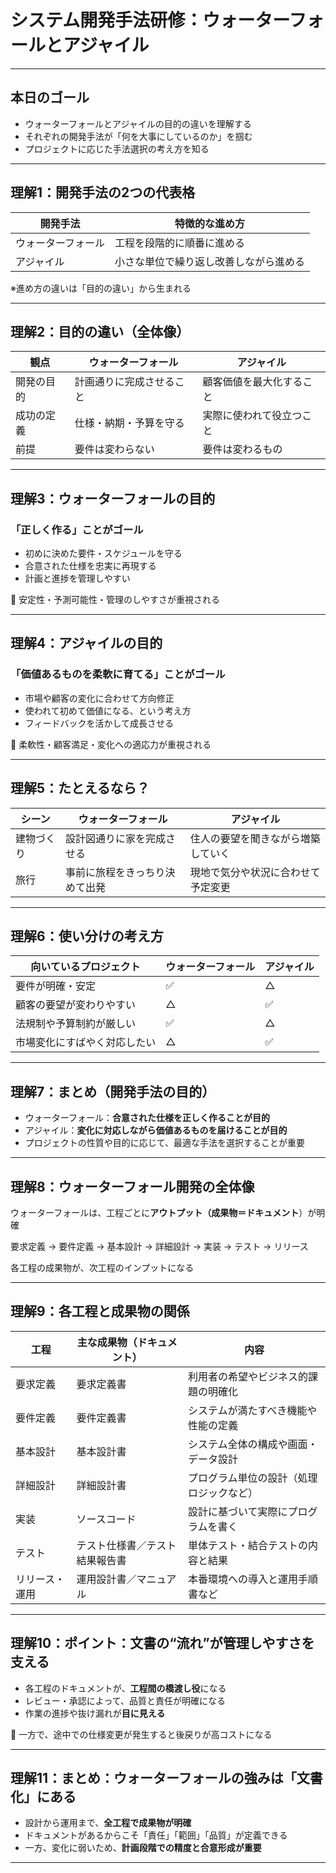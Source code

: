 # システム開発手法研修：ウォーターフォールとアジャイル

---

## 本日のゴール

- ウォーターフォールとアジャイルの目的の違いを理解する  
- それぞれの開発手法が「何を大事にしているのか」を掴む  
- プロジェクトに応じた手法選択の考え方を知る

---

## 理解1：開発手法の2つの代表格

| 開発手法 | 特徴的な進め方 |
|----------|----------------|
| ウォーターフォール | 工程を段階的に順番に進める |
| アジャイル | 小さな単位で繰り返し改善しながら進める |

※進め方の違いは「目的の違い」から生まれる

---

## 理解2：目的の違い（全体像）

| 観点 | ウォーターフォール | アジャイル |
|------|------------------|-------------|
| 開発の目的 | 計画通りに完成させること | 顧客価値を最大化すること |
| 成功の定義 | 仕様・納期・予算を守る | 実際に使われて役立つこと |
| 前提 | 要件は変わらない | 要件は変わるもの |

---

## 理解3：ウォーターフォールの目的

### 「正しく作る」ことがゴール

- 初めに決めた要件・スケジュールを守る
- 合意された仕様を忠実に再現する
- 計画と進捗を管理しやすい

📌 安定性・予測可能性・管理のしやすさが重視される

---

## 理解4：アジャイルの目的

### 「価値あるものを柔軟に育てる」ことがゴール

- 市場や顧客の変化に合わせて方向修正
- 使われて初めて価値になる、という考え方
- フィードバックを活かして成長させる

📌 柔軟性・顧客満足・変化への適応力が重視される

---

## 理解5：たとえるなら？

| シーン | ウォーターフォール | アジャイル |
|--------|------------------|-------------|
| 建物づくり | 設計図通りに家を完成させる | 住人の要望を聞きながら増築していく |
| 旅行 | 事前に旅程をきっちり決めて出発 | 現地で気分や状況に合わせて予定変更 |

---

## 理解6：使い分けの考え方

| 向いているプロジェクト | ウォーターフォール | アジャイル |
|------------------------|------------------|-------------|
| 要件が明確・安定 | ✅ | △ |
| 顧客の要望が変わりやすい | △ | ✅ |
| 法規制や予算制約が厳しい | ✅ | △ |
| 市場変化にすばやく対応したい | △ | ✅ |

---

## 理解7：まとめ（開発手法の目的）

- ウォーターフォール：**合意された仕様を正しく作ることが目的**
- アジャイル：**変化に対応しながら価値あるものを届けることが目的**
- プロジェクトの性質や目的に応じて、最適な手法を選択することが重要
---

## 理解8：ウォーターフォール開発の全体像

ウォーターフォールは、工程ごとに**アウトプット（成果物＝ドキュメント**）が明確

要求定義 → 要件定義 → 基本設計 → 詳細設計 → 実装 → テスト → リリース

各工程の成果物が、次工程のインプットになる

---

## 理解9：各工程と成果物の関係

| 工程 | 主な成果物（ドキュメント） | 内容 |
|------|----------------------------|------|
| 要求定義 | 要求定義書 | 利用者の希望やビジネス的課題の明確化 |
| 要件定義 | 要件定義書 | システムが満たすべき機能や性能の定義 |
| 基本設計 | 基本設計書 | システム全体の構成や画面・データ設計 |
| 詳細設計 | 詳細設計書 | プログラム単位の設計（処理ロジックなど） |
| 実装 | ソースコード | 設計に基づいて実際にプログラムを書く |
| テスト | テスト仕様書／テスト結果報告書 | 単体テスト・結合テストの内容と結果 |
| リリース・運用 | 運用設計書／マニュアル | 本番環境への導入と運用手順書など |

---

## 理解10：ポイント：文書の“流れ”が管理しやすさを支える

- 各工程のドキュメントが、**工程間の橋渡し役**になる
- レビュー・承認によって、品質と責任が明確になる
- 作業の進捗や抜け漏れが**目に見える**

📌 一方で、途中での仕様変更が発生すると後戻りが高コストになる

---

## 理解11：まとめ：ウォーターフォールの強みは「文書化」にある

- 設計から運用まで、**全工程で成果物が明確**
- ドキュメントがあるからこそ「責任」「範囲」「品質」が定義できる
- 一方、変化に弱いため、**計画段階での精度と合意形成が重要**

---
